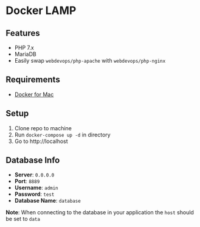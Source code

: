 # Docker LAMP

## Features
- PHP 7.x
- MariaDB
- Easily swap `webdevops/php-apache` with `webdevops/php-nginx`

## Requirements
- [Docker for Mac](https://www.docker.com/docker-mac)

## Setup
1. Clone repo to machine
2. Run `docker-compose up -d` in directory
3. Go to http://localhost

## Database Info
- **Server**: `0.0.0.0`
- **Port**: `8889`
- **Username**: `admin`
- **Password**: `test`
- **Database Name**: `database`

**Note**: When connecting to the database in your application the `host` should be set to `data`
